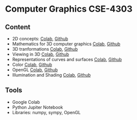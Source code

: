 # Computer Graphics CSE-4303
## Content
- 2D concepts: [Colab](), [Github](./lectures/Represenation_of_Curves_and_Surfaces.ipynb)
- Mathematics for 3D computer graphics [Colab](), [Github]()
- 3D tranformations  [Colab](), [Github]()
- Viewing in 3D [Colab](), [Github]()
- Representations of curves and surfaces [Colab](), [Github]()
- Color [Colab](), [Github]()
- OpenGL [Colab](), [Github]()
- Illumination and Shading [Colab](), [Github]()

## Tools
- Google Colab
- Python Jupiter Notebook
- Libraries: numpy, sympy, OpenGL
